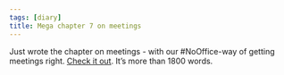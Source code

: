```yaml
---
tags: [diary]
title: Mega chapter 7 on meetings
---
```


Just wrote the chapter on meetings - with our #NoOffice-way of getting meetings right. [Check it out](/book/meetings). It’s more than 1800 words.
